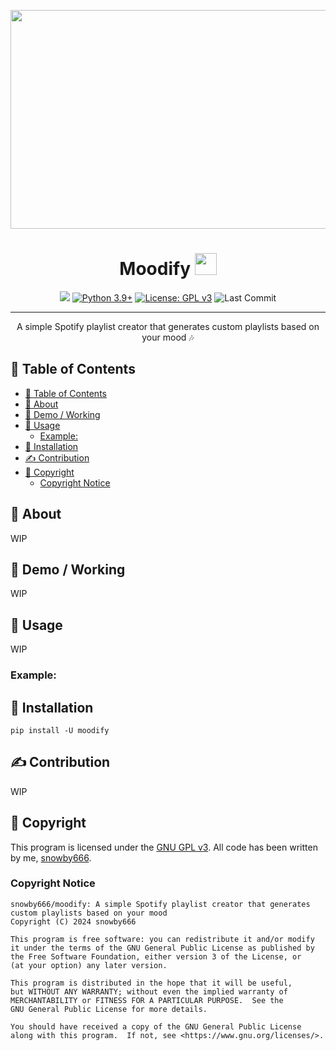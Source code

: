 <p align="center">
 <a href="https://github.com/snowby666">
<img src="https://socialify.git.ci/snowby666/moodify/image?font=Raleway&forks=1&issues=1&language=1&logo=https://i.ibb.co/JsNwP3B/nobgprofile-3.png&name=1&owner=1&pattern=Charlie%20Brown&pulls=1&stargazers=1&theme=Auto" width="700" height="350"></a>
</p>

<h1 align="center">Moodify <img src="https://www.vectorlogo.zone/logos/spotify/spotify-icon.svg" height=35></h1>

<div align="center">

<a href="https://pypi.org/project/moodify/"><img src="https://img.shields.io/pypi/v/moodify"></a>
[![Python 3.9+](https://img.shields.io/badge/python-3.7+-blue.svg)](https://www.python.org/downloads/release/python-370/)
[![License: GPL v3](https://img.shields.io/badge/License-GPLv3-blue.svg)](https://www.gnu.org/licenses/gpl-3.0)
![Last Commit](https://img.shields.io/github/last-commit/snowby666/Django-OpenCV-Video-Streaming)

</div>

---

<p align="center"> A simple Spotify playlist creator that generates custom playlists based on your mood 🎶
    <br> 
</p>

## 📝 Table of Contents

- [📝 Table of Contents](#-table-of-contents)
- [🧐 About ](#-about-)
- [🎥 Demo / Working ](#-demo--working-)
- [🎈 Usage ](#-usage-)
  - [Example:](#example)
- [🏁 Installation ](#-installation-)
- [✍️ Contribution ](#️-contribution-)
- [🤝 Copyright ](#-copyright-)
  - [Copyright Notice](#copyright-notice)

## 🧐 About <a name = "about"></a>

WIP

## 🎥 Demo / Working <a name = "demo"></a>

WIP

## 🎈 Usage <a name = "usage"></a>

WIP 

### Example:


## 🏁 Installation <a name = "installation"></a>

```ShellSession
pip install -U moodify
```

## ✍️ Contribution <a name = "contribution"></a>

WIP

## 🤝 Copyright <a name = "copyright"></a>
This program is licensed under the [GNU GPL v3](https://github.com/snowby666/moodify/blob/main/LICENSE). All code has been written by me, [snowby666](https://github.com/snowby666).

### Copyright Notice
```
snowby666/moodify: A simple Spotify playlist creator that generates custom playlists based on your mood 
Copyright (C) 2024 snowby666

This program is free software: you can redistribute it and/or modify
it under the terms of the GNU General Public License as published by
the Free Software Foundation, either version 3 of the License, or
(at your option) any later version.

This program is distributed in the hope that it will be useful,
but WITHOUT ANY WARRANTY; without even the implied warranty of
MERCHANTABILITY or FITNESS FOR A PARTICULAR PURPOSE.  See the
GNU General Public License for more details.

You should have received a copy of the GNU General Public License
along with this program.  If not, see <https://www.gnu.org/licenses/>.
```